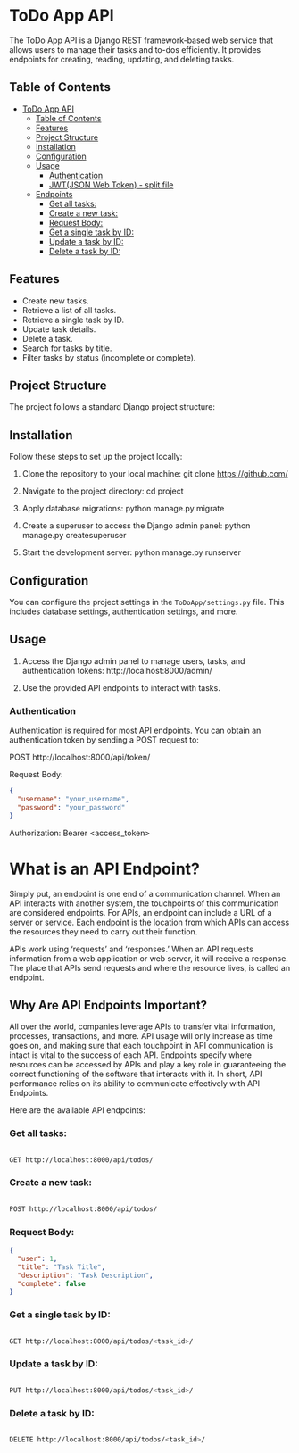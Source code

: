 # ToDo App API

The ToDo App API is a Django REST framework-based web service that allows users to manage their tasks and to-dos efficiently. It provides endpoints for creating, reading, updating, and deleting tasks.

## Table of Contents

- [ToDo App API](#todo-app-api)
  - [Table of Contents](#table-of-contents)
  - [Features](#features)
  - [Project Structure](#project-structure)
  - [Installation](#installation)
  - [Configuration](#configuration)
  - [Usage](#usage)
    - [Authentication](#authentication)
    - [JWT(JSON Web Token) - split file](https://github.com/DragonsEG/TODO__APP_G1/blob/main/Learn_JWT.md)
  - [Endpoints](#What-is-an-API-Endpoint)
    - [Get all tasks:](#get-all-tasks)
    - [Create a new task:](#create-a-new-task)
    - [Request Body:](#request-body)
    - [Get a single task by ID:](#get-a-single-task-by-id)
    - [Update a task by ID:](#update-a-task-by-id)
    - [Delete a task by ID:](#delete-a-task-by-id)

## Features

- Create new tasks.
- Retrieve a list of all tasks.
- Retrieve a single task by ID.
- Update task details.
- Delete a task.
- Search for tasks by title.
- Filter tasks by status (incomplete or complete).

## Project Structure

The project follows a standard Django project structure:

## Installation

Follow these steps to set up the project locally:

1. Clone the repository to your local machine:
git clone https://github.com/

2. Navigate to the project directory:
cd project 

3. Apply database migrations:
python manage.py migrate

4. Create a superuser to access the Django admin panel:
python manage.py createsuperuser

5. Start the development server:
python manage.py runserver


## Configuration

You can configure the project settings in the `ToDoApp/settings.py` file. This includes database settings, authentication settings, and more.

## Usage

1. Access the Django admin panel to manage users, tasks, and authentication tokens:
http://localhost:8000/admin/

2. Use the provided API endpoints to interact with tasks.

### Authentication

Authentication is required for most API endpoints. You can obtain an authentication token by sending a POST request to:

POST http://localhost:8000/api/token/


Request Body:

```json
{
  "username": "your_username",
  "password": "your_password"
}
```


Authorization: Bearer <access_token>


# What is an API Endpoint?


Simply put, an endpoint is one end of a communication channel. When an API interacts with another system, the touchpoints of this communication are considered endpoints. For APIs, an endpoint can include a URL of a server or service. Each endpoint is the location from which APIs can access the resources they need to carry out their function.

APIs work using ‘requests’ and ‘responses.’ When an API requests information from a web application or web server, it will receive a response. The place that APIs send requests and where the resource lives, is called an endpoint.

## Why Are API Endpoints Important?

All over the world, companies leverage APIs to transfer vital information, processes, transactions, and more. API usage will only increase as time goes on, and making sure that each touchpoint in API communication is intact is vital to the success of each API. Endpoints specify where resources can be accessed by APIs and play a key role in guaranteeing the correct functioning of the software that interacts with it.  In short, API performance relies on its ability to communicate effectively with API Endpoints.


Here are the available API endpoints:

### Get all tasks:

```bash

GET http://localhost:8000/api/todos/

```

### Create a new task:

```bash

POST http://localhost:8000/api/todos/

```

### Request Body:

```json
{
  "user": 1,
  "title": "Task Title",
  "description": "Task Description",
  "complete": false
}

```

### Get a single task by ID:

```bash

GET http://localhost:8000/api/todos/<task_id>/

```
### Update a task by ID:

```bash

PUT http://localhost:8000/api/todos/<task_id>/


```
### Delete a task by ID:

```bash

DELETE http://localhost:8000/api/todos/<task_id>/

```

